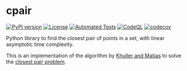 # cpair

[![PyPI version](https://badge.fury.io/py/cpair.svg)](https://pypi.org/project/cpair/)
[![License](https://img.shields.io/github/license/kiancross/cpair)](https://github.com/kiancross/cpair/blob/master/LICENSE)
[![Automated Tests](https://github.com/kiancross/cpair/actions/workflows/automated-tests.yml/badge.svg?event=push)](https://github.com/kiancross/cpair/actions/workflows/automated-tests.yml)
[![CodeQL](https://github.com/kiancross/cpair/actions/workflows/codeql.yml/badge.svg?event=schedule)](https://github.com/kiancross/cpair/actions/workflows/codeql.yml)
[![codecov](https://codecov.io/gh/kiancross/cpair/branch/master/graph/badge.svg?token=lK61TQDr4t)](https://codecov.io/gh/kiancross/cpair)

Python library to find the closest pair of points in a set, with linear
asymptotic time complexity.

This is an implementation of the algorithm by [Khuller and Matias](https://www.cs.umd.edu/~samir/grant/cp.pdf)
to solve the [closest pair problem](https://en.wikipedia.org/wiki/Closest_pair_of_points_problem).
